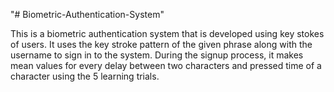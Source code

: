 "# Biometric-Authentication-System" 

This is a biometric authentication system that is developed using key stokes of users. It uses the key stroke pattern of the given phrase along with the username to sign in to the system. During the signup process, it makes mean values for every delay between two characters and pressed time of a character using the 5 learning trials.
